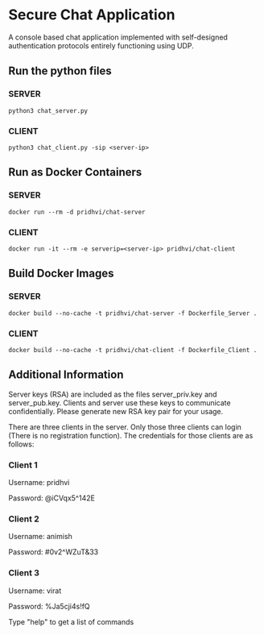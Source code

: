 # Secure Chat Application
A console based chat application implemented with self-designed authentication protocols entirely functioning using UDP.

## Run the python files
### SERVER

`python3 chat_server.py`

### CLIENT

`python3 chat_client.py -sip <server-ip>`

## Run as Docker Containers
### SERVER

`docker run --rm -d pridhvi/chat-server`

### CLIENT
`docker run -it --rm -e serverip=<server-ip> pridhvi/chat-client`

## Build Docker Images
### SERVER

`docker build --no-cache -t pridhvi/chat-server -f Dockerfile_Server .`

### CLIENT
`docker build --no-cache -t pridhvi/chat-client -f Dockerfile_Client .`

## Additional Information

Server keys (RSA) are included as the files server_priv.key and server_pub.key. Clients and server use these keys to communicate confidentially. Please generate new RSA key pair for your usage.

There are three clients in the server. Only those three clients can login (There is no registration function). The credentials for those clients are as follows:

### Client 1
Username: pridhvi

Password: @iCVqx5^142E
### Client 2
Username: animish

Password: #0v2^WZuT&33
### Client 3
Username: virat

Password: %Ja5cji4s!fQ

Type "help" to get a list of commands
